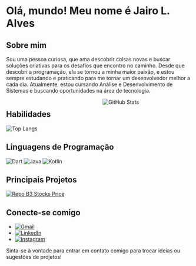 # Olá, mundo! Meu nome é Jairo L. Alves

## Sobre mim
Sou uma pessoa curiosa, que ama descobrir coisas novas e buscar soluções criativas para os desafios que encontro no caminho. Desde que descobri a programação, ela se tornou a minha maior paixão, e estou sempre estudando e praticando para me tornar um desenvolvedor melhor a cada dia. Atualmente, estou cursando Análise e Desenvolvimento de Sistemas e buscando oportunidades na área de tecnologia.



<div style="display: flex;
    flex-wrap: wrap;
    gap: 20px;">
  <div style="flex: 1;">
    <h2>Habilidades</h2>
    <img src="https://github-readme-stats-git-masterrstaa-rickstaa.vercel.app/api/top-langs/?username=jairoLAlves&theme=react" alt="Top Langs">
  </div>

  <div style="flex: 1;">
    <img src="https://github-readme-stats.vercel.app/api?username=jairoLalves&theme=react" alt="GitHub Stats">
  </div>
</div>

## Linguagens de Programação
![Dart](https://img.shields.io/badge/Dart-000?style=for-the-badge&logo=Dart)
![Java](https://img.shields.io/badge/Java-000?style=for-the-badge&logo=Java)
![Kotlin](https://img.shields.io/badge/Kotlin-000?style=for-the-badge&logo=Kotlin)

## Principais Projetos
[![Repo B3 Stocks Price](https://github-readme-stats.vercel.app/api/pin/?username=jairoLAlves&repo=b3-stocks-price&bg_color=000&border_color=30A3DC&show_icons=true&icon_color=30A3DC&title_color=E94D5F&text_color=FFF)](https://github.com/jairoLAlves/b3-stocks-price)

## Conecte-se comigo
- [![Gmail](https://img.shields.io/badge/-Gmail-c14438?style=flat&logo=Gmail&logoColor=white)](mailto:jairoauves8@gmail.com)
- [![LinkedIn](https://img.shields.io/badge/-LinkedIn-blue?style=flat&logo=Linkedin&logoColor=white)](https://www.linkedin.com/in/jairo-laranjeira-alves-69a921221/)
- [![Instagram](https://img.shields.io/badge/-Instagram-bc2a8d?style=flat&logo=Instagram&logoColor=white)](https://www.instagram.com/jairo_l_alves/)

Sinta-se à vontade para entrar em contato comigo para trocar ideias ou sugestões de projetos!
